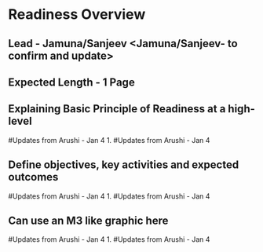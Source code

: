 
# Readiness Overview
## Lead - Jamuna/Sanjeev <Jamuna/Sanjeev- to confirm and update>
## Expected Length - 1 Page

## Explaining Basic Principle of Readiness at a high-level
  #Updates from Arushi - Jan 4 <Start>
      1. 
  #Updates from Arushi - Jan 4 <End>

## Define objectives, key activities and expected outcomes
  #Updates from Arushi - Jan 4 <Start>
      1. 
  #Updates from Arushi - Jan 4 <End>

## Can use an M3 like graphic here
  #Updates from Arushi - Jan 4 <Start>
      1. 
  #Updates from Arushi - Jan 4 <End>

